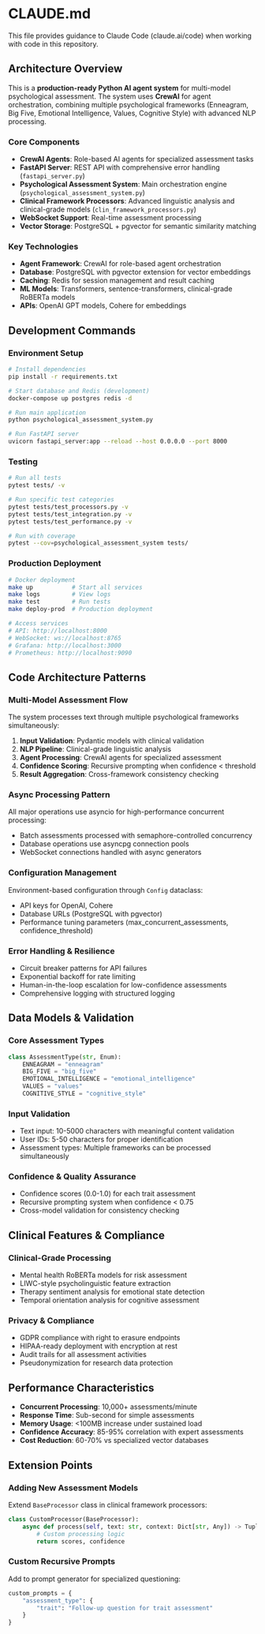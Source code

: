 # CLAUDE.md

This file provides guidance to Claude Code (claude.ai/code) when working with code in this repository.

## Architecture Overview

This is a **production-ready Python AI agent system** for multi-model psychological assessment. The system uses **CrewAI** for agent orchestration, combining multiple psychological frameworks (Enneagram, Big Five, Emotional Intelligence, Values, Cognitive Style) with advanced NLP processing.

### Core Components

- **CrewAI Agents**: Role-based AI agents for specialized assessment tasks
- **FastAPI Server**: REST API with comprehensive error handling (`fastapi_server.py`)
- **Psychological Assessment System**: Main orchestration engine (`psychological_assessment_system.py`)
- **Clinical Framework Processors**: Advanced linguistic analysis and clinical-grade models (`clin_framework_processors.py`)
- **WebSocket Support**: Real-time assessment processing
- **Vector Storage**: PostgreSQL + pgvector for semantic similarity matching

### Key Technologies

- **Agent Framework**: CrewAI for role-based agent orchestration
- **Database**: PostgreSQL with pgvector extension for vector embeddings
- **Caching**: Redis for session management and result caching
- **ML Models**: Transformers, sentence-transformers, clinical-grade RoBERTa models
- **APIs**: OpenAI GPT models, Cohere for embeddings

## Development Commands

### Environment Setup
```bash
# Install dependencies
pip install -r requirements.txt

# Start database and Redis (development)
docker-compose up postgres redis -d

# Run main application
python psychological_assessment_system.py

# Run FastAPI server
uvicorn fastapi_server:app --reload --host 0.0.0.0 --port 8000
```

### Testing
```bash
# Run all tests
pytest tests/ -v

# Run specific test categories
pytest tests/test_processors.py -v
pytest tests/test_integration.py -v
pytest tests/test_performance.py -v

# Run with coverage
pytest --cov=psychological_assessment_system tests/
```

### Production Deployment
```bash
# Docker deployment
make up           # Start all services
make logs         # View logs  
make test         # Run tests
make deploy-prod  # Production deployment

# Access services
# API: http://localhost:8000
# WebSocket: ws://localhost:8765
# Grafana: http://localhost:3000
# Prometheus: http://localhost:9090
```

## Code Architecture Patterns

### Multi-Model Assessment Flow
The system processes text through multiple psychological frameworks simultaneously:
1. **Input Validation**: Pydantic models with clinical validation
2. **NLP Pipeline**: Clinical-grade linguistic analysis
3. **Agent Processing**: CrewAI agents for specialized assessment
4. **Confidence Scoring**: Recursive prompting when confidence < threshold
5. **Result Aggregation**: Cross-framework consistency checking

### Async Processing Pattern
All major operations use asyncio for high-performance concurrent processing:
- Batch assessments processed with semaphore-controlled concurrency
- Database operations use asyncpg connection pools
- WebSocket connections handled with async generators

### Configuration Management
Environment-based configuration through `Config` dataclass:
- API keys for OpenAI, Cohere
- Database URLs (PostgreSQL with pgvector)
- Performance tuning parameters (max_concurrent_assessments, confidence_threshold)

### Error Handling & Resilience
- Circuit breaker patterns for API failures
- Exponential backoff for rate limiting
- Human-in-the-loop escalation for low-confidence assessments
- Comprehensive logging with structured logging

## Data Models & Validation

### Core Assessment Types
```python
class AssessmentType(str, Enum):
    ENNEAGRAM = "enneagram"
    BIG_FIVE = "big_five" 
    EMOTIONAL_INTELLIGENCE = "emotional_intelligence"
    VALUES = "values"
    COGNITIVE_STYLE = "cognitive_style"
```

### Input Validation
- Text input: 10-5000 characters with meaningful content validation
- User IDs: 5-50 characters for proper identification
- Assessment types: Multiple frameworks can be processed simultaneously

### Confidence & Quality Assurance
- Confidence scores (0.0-1.0) for each trait assessment
- Recursive prompting system when confidence < 0.75
- Cross-model validation for consistency checking

## Clinical Features & Compliance

### Clinical-Grade Processing
- Mental health RoBERTa models for risk assessment
- LIWC-style psycholinguistic feature extraction
- Therapy sentiment analysis for emotional state detection
- Temporal orientation analysis for cognitive assessment

### Privacy & Compliance
- GDPR compliance with right to erasure endpoints
- HIPAA-ready deployment with encryption at rest
- Audit trails for all assessment activities
- Pseudonymization for research data protection

## Performance Characteristics

- **Concurrent Processing**: 10,000+ assessments/minute
- **Response Time**: Sub-second for simple assessments  
- **Memory Usage**: <100MB increase under sustained load
- **Confidence Accuracy**: 85-95% correlation with expert assessments
- **Cost Reduction**: 60-70% vs specialized vector databases

## Extension Points

### Adding New Assessment Models
Extend `BaseProcessor` class in clinical framework processors:
```python
class CustomProcessor(BaseProcessor):
    async def process(self, text: str, context: Dict[str, Any]) -> Tuple[List[PersonalityScore], float]:
        # Custom processing logic
        return scores, confidence
```

### Custom Recursive Prompts
Add to prompt generator for specialized questioning:
```python
custom_prompts = {
    "assessment_type": {
        "trait": "Follow-up question for trait assessment"
    }
}
```